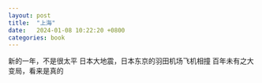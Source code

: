 ```yaml
---
layout: post
title:  "上海"
date:   2024-01-08 10:22:20 +0800
categories: book
---
```

新的一年，不是很太平
日本大地震，日本东京的羽田机场飞机相撞
百年未有之大变局，看来是真的



